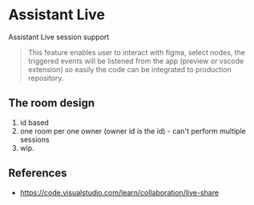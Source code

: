 # Assistant Live

Assistant Live session support

> This feature enables user to interact with figma, select nodes, the triggered events will be listened from the app (preview or vscode extension) so easily the code can be integrated to production repository.

## The room design

1. id based
2. one room per one owner (owner id is the id) - can't perform multiple sessions
3. wip.

## References

- https://code.visualstudio.com/learn/collaboration/live-share
